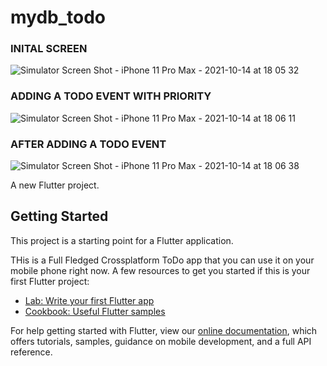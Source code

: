 # mydb_todo

### INITAL SCREEN
![Simulator Screen Shot - iPhone 11 Pro Max - 2021-10-14 at 18 05 32](https://user-images.githubusercontent.com/56223242/137319915-ca87d45e-a6f3-4655-ae83-4ac9d23683da.png)
### ADDING A TODO EVENT WITH PRIORITY
![Simulator Screen Shot - iPhone 11 Pro Max - 2021-10-14 at 18 06 11](https://user-images.githubusercontent.com/56223242/137319941-5359b866-c44f-4866-89a6-d88eb7ae42bf.png)

### AFTER ADDING A TODO EVENT
![Simulator Screen Shot - iPhone 11 Pro Max - 2021-10-14 at 18 06 38](https://user-images.githubusercontent.com/56223242/137319954-85d1c278-94d4-438f-a061-9a171962e56a.png)

A new Flutter project.

## Getting Started

This project is a starting point for a Flutter application.

THis is a Full Fledged Crossplatform ToDo app that you can use it on your mobile phone right now. 
A few resources to get you started if this is your first Flutter project:

- [Lab: Write your first Flutter app](https://flutter.dev/docs/get-started/codelab)
- [Cookbook: Useful Flutter samples](https://flutter.dev/docs/cookbook)

For help getting started with Flutter, view our
[online documentation](https://flutter.dev/docs), which offers tutorials,
samples, guidance on mobile development, and a full API reference.
